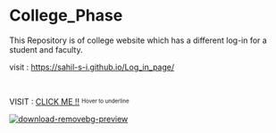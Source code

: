 # College_Phase
This Repository is of college website which has a different log-in for a student and faculty.

visit : 
https://sahil-s-i.github.io/Log_in_page/

<a href="https://sahil-s-i.github.io/Log_in_page/" style="text-decoration: none; color: white;">
  <span onmouseover="this.style.textDecoration='underline'; this.style.color='blue';" onmouseout="this.style.textDecoration='none'; this.style.color='white';">Click ME !</span>
</a>

VISIT :  [CLICK ME !!](https://sahil-s-i.github.io/Log_in_page/)
<sup><sub>Hover to underline</sub></sup>

[![download-removebg-preview](https://github.com/sahil-s-i/Log_in_page/assets/137802489/d01b4793-f39a-4a8c-a346-49ac44726ca0)](https://sahil-s-i.github.io/Log_in_page/)
